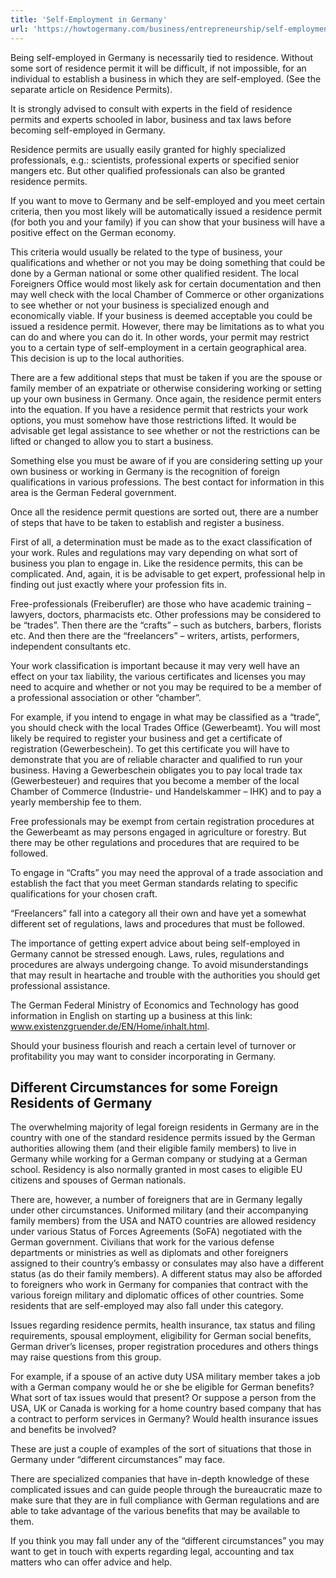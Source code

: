 ```yaml
---
title: 'Self-Employment in Germany'
url: 'https://howtogermany.com/business/entrepreneurship/self-employment/'
---
```


Being self-employed in Germany is necessarily tied to residence. Without some sort of residence permit it will be difficult, if not impossible, for an individual to establish a business in which they are self-employed. (See the separate article on Residence Permits).

It is strongly advised to consult with experts in the field of residence permits and experts schooled in labor, business and tax laws before becoming self-employed in Germany.

Residence permits are usually easily granted for highly specialized professionals, e.g.: scientists, professional experts or specified senior mangers etc. But other qualified professionals can also be granted residence permits.

If you want to move to Germany and be self-employed and you meet certain criteria, then you most likely will be automatically issued a residence permit (for both you and your family) if you can show that your business will have a positive effect on the German economy.

This criteria would usually be related to the type of business, your qualifications and whether or not you may be doing something that could be done by a German national or some other qualified resident. The local Foreigners Office would most likely ask for certain documentation and then may well check with the local Chamber of Commerce or other organizations to see whether or not your business is specialized enough and economically viable. If your business is deemed acceptable you could be issued a residence permit. However, there may be limitations as to what you can do and where you can do it. In other words, your permit may restrict you to a certain type of self-employment in a certain geographical area. This decision is up to the local authorities.

There are a few additional steps that must be taken if you are the spouse or family member of an expatriate or otherwise considering working or setting up your own business in Germany. Once again, the residence permit enters into the equation. If you have a residence permit that restricts your work options, you must somehow have those restrictions lifted. It would be advisable get legal assistance to see whether or not the restrictions can be lifted or changed to allow you to start a business.

Something else you must be aware of if you are considering setting up your own business or working in Germany is the recognition of foreign qualifications in various professions. The best contact for information in this area is the German Federal government.

Once all the residence permit questions are sorted out, there are a number of steps that have to be taken to establish and register a business.

First of all, a determination must be made as to the exact classification of your work. Rules and regulations may vary depending on what sort of business you plan to engage in. Like the residence permits, this can be complicated. And, again, it is be advisable to get expert, professional help in finding out just exactly where your profession fits in.

Free-professionals (Freiberufler) are those who have academic training – lawyers, doctors, pharmacists etc. Other professions may be considered to be “trades”. Then there are the “crafts” – such as butchers, barbers, florists etc. And then there are the “freelancers” – writers, artists, performers, independent consultants etc.

Your work classification is important because it may very well have an effect on your tax liability, the various certificates and licenses you may need to acquire and whether or not you may be required to be a member of a professional association or other “chamber”.

For example, if you intend to engage in what may be classified as a “trade”, you should check with the local Trades Office (Gewerbeamt). You will most likely be required to register your business and get a certificate of registration (Gewerbeschein). To get this certificate you will have to demonstrate that you are of reliable character and qualified to run your business. Having a Gewerbeschein obligates you to pay local trade tax (Gewerbesteuer) and requires that you become a member of the local Chamber of Commerce (Industrie- und Handelskammer – IHK) and to pay a yearly membership fee to them.

Free professionals may be exempt from certain registration procedures at the Gewerbeamt as may persons engaged in agriculture or forestry. But there may be other regulations and procedures that are required to be followed.

To engage in “Crafts” you may need the approval of a trade association and establish the fact that you meet German standards relating to specific qualifications for your chosen craft.

“Freelancers” fall into a category all their own and have yet a somewhat different set of regulations, laws and procedures that must be followed.

The importance of getting expert advice about being self-employed in Germany cannot be stressed enough. Laws, rules, regulations and procedures are always undergoing change. To avoid misunderstandings that may result in heartache and trouble with the authorities you should get professional assistance.

The German Federal Ministry of Economics and Technology has good information in English on starting up a business at this link: www.existenzgruender.de/EN/Home/inhalt.html.

Should your business flourish and reach a certain level of turnover or profitability you may want to consider incorporating in Germany.

## Different Circumstances for some Foreign Residents of Germany

The overwhelming majority of legal foreign residents in Germany are in the country with one of the standard residence permits issued by the German authorities allowing them (and their eligible family members) to live in Germany while working for a German company or studying at a German school. Residency is also normally granted in most cases to eligible EU citizens and spouses of German nationals.

There are, however, a number of foreigners that are in Germany legally under other circumstances. Uniformed military (and their accompanying family members) from the USA and NATO countries are allowed residency under various Status of Forces Agreements (SoFA) negotiated with the German government. Civilians that work for the various defense departments or ministries as well as diplomats and other foreigners assigned to their country’s embassy or consulates may also have a different status (as do their family members). A different status may also be afforded to foreigners who work in Germany for companies that contract with the various foreign military and diplomatic offices of other countries. Some residents that are self-employed may also fall under this category.

Issues regarding residence permits, health insurance, tax status and filing requirements, spousal employment, eligibility for German social benefits, German driver’s licenses, proper registration procedures and others things may raise questions from this group.

For example, if a spouse of an active duty USA military member takes a job with a German company would he or she be eligible for German benefits? What sort of tax issues would that present? Or suppose a person from the USA, UK or Canada is working for a home country based company that has a contract to perform services in Germany? Would health insurance issues and benefits be involved?

These are just a couple of examples of the sort of situations that those in Germany under “different circumstances” may face.

There are specialized companies that have in-depth knowledge of these complicated issues and can guide people through the bureaucratic maze to make sure that they are in full compliance with German regulations and are able to take advantage of the various benefits that may be available to them.

If you think you may fall under any of the “different circumstances” you may want to get in touch with experts regarding legal, accounting and tax matters who can offer advice and help.